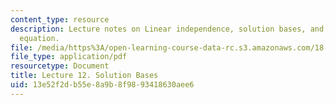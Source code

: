 ```yaml
---
content_type: resource
description: Lecture notes on Linear independence, solution bases, and the Euler-Cauchy
  equation.
file: /media/https%3A/open-learning-course-data-rc.s3.amazonaws.com/18-034-honors-differential-equations-spring-2009/13e52f2db55e8a9b8f9893418630aee6_MIT18_034s09_lec12.pdf
file_type: application/pdf
resourcetype: Document
title: Lecture 12. Solution Bases
uid: 13e52f2d-b55e-8a9b-8f98-93418630aee6
---
```

